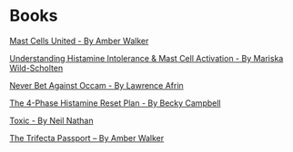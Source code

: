 [//]: # (
source: jph
tags: books lists
)

# Books

[Mast Cells United - By Amber Walker](../mast-cells-united-by-amber-walker/)

[Understanding Histamine Intolerance & Mast Cell Activation - By Mariska Wild-Scholten](../understanding-histamine-intolerance-and-mast-cell-activation-by-mariska-wild-scholten/)

[Never Bet Against Occam - By Lawrence Afrin](../never-bet-against-occam-by-lawrence-afrin/)

[The 4-Phase Histamine Reset Plan - By Becky Campbell](../the-4-phase-histamine-reset-plan-by-becky-campbell/)

[Toxic - By Neil Nathan](../toxic-by-neil-nathan/)

[The Trifecta Passport – By Amber Walker](../the-trifecta-passport-by-amber-walker/)
